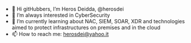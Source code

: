 - 👋 Hi gitHubbers, I’m Heros Deidda, @herosdei
- 👀 I’m always interested in CyberSecurity
- 🌱 I’m currently learning about NAC, SIEM, SOAR, XDR and technologies aimed to protect infrastructures on premises and in the cloud 
- 📫 How to reach me: herosdei@yahoo.it

<!---
herosdei/herosdei is a ✨ special ✨ repository because its `README.md` (this file) appears on your GitHub profile.
You can click the Preview link to take a look at your changes.
--->
